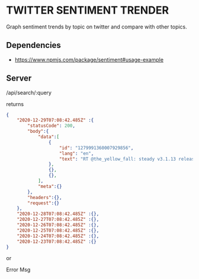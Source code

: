 # TWITTER SENTIMENT TRENDER

Graph sentiment trends by topic on twitter and compare with other topics.

## Dependencies
+ https://www.npmjs.com/package/sentiment#usage-example

## Server

/api/search/:query

returns 

```json
{
    "2020-12-29T07:08:42.485Z" :{
        "statusCode": 200,
        "body":{
            "data":[
                {
                    "id": "1279991360007929856",
                    "lang": "en",
                    "text": "RT @the_yellow_fall: steady v3.1.13 releases: Discover, assess and mitigate known vulnerabilities in your Java and Python projects https://…"
                },
                {},
                {},
            ],
            "meta":{}
        },
        "headers":{},
        "request":{}
    },
    "2020-12-28T07:08:42.485Z" :{},
    "2020-12-27T07:08:42.485Z" :{},
    "2020-12-26T07:08:42.485Z" :{},
    "2020-12-25T07:08:42.485Z" :{},
    "2020-12-24T07:08:42.485Z" :{},
    "2020-12-23T07:08:42.485Z" :{}
}
```

or 

Error Msg